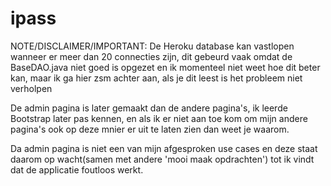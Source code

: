 # ipass
NOTE/DISCLAIMER/IMPORTANT:
De Heroku database kan vastlopen wanneer er meer dan 20 connecties zijn, dit gebeurd vaak omdat de BaseDAO.java niet goed is opgezet en ik momenteel niet weet hoe dit beter kan, maar ik ga hier zsm achter aan, als je dit leest is het probleem niet verholpen

De admin pagina is later gemaakt dan de andere pagina's, ik leerde Bootstrap later pas kennen, en als ik er niet aan toe kom om mijn andere pagina's ook op deze mnier er uit te laten zien dan weet je waarom.

Da admin pagina is niet een van mijn afgesproken use cases en deze staat daarom op wacht(samen met andere 'mooi maak opdrachten') tot ik vindt dat de applicatie foutloos werkt.

